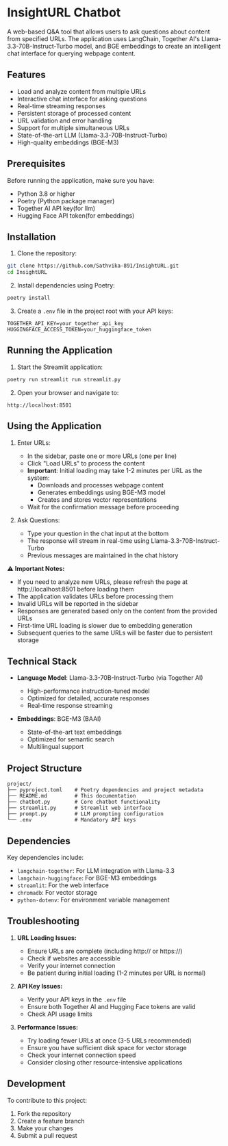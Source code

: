 # InsightURL Chatbot

A web-based Q&A tool that allows users to ask questions about content from specified URLs. The application uses LangChain, Together AI's Llama-3.3-70B-Instruct-Turbo model, and BGE embeddings to create an intelligent chat interface for querying webpage content.

## Features

- Load and analyze content from multiple URLs
- Interactive chat interface for asking questions
- Real-time streaming responses
- Persistent storage of processed content
- URL validation and error handling
- Support for multiple simultaneous URLs
- State-of-the-art LLM (Llama-3.3-70B-Instruct-Turbo)
- High-quality embeddings (BGE-M3)

## Prerequisites

Before running the application, make sure you have:

- Python 3.8 or higher
- Poetry (Python package manager)
- Together AI API key(for llm)
- Hugging Face API token(for embeddings)

## Installation

1. Clone the repository:
```bash
git clone https://github.com/Sathvika-891/InsightURL.git
cd InsightURL
```

2. Install dependencies using Poetry:
```bash
poetry install
```

3. Create a `.env` file in the project root with your API keys:
```env
TOGETHER_API_KEY=your_together_api_key
HUGGINGFACE_ACCESS_TOKEN=your_huggingface_token
```

## Running the Application

1. Start the Streamlit application:
```bash
poetry run streamlit run streamlit.py
```

2. Open your browser and navigate to:
```
http://localhost:8501
```

## Using the Application

1. Enter URLs:
   - In the sidebar, paste one or more URLs (one per line)
   - Click "Load URLs" to process the content
   - **Important**: Initial loading may take 1-2 minutes per URL as the system:
     - Downloads and processes webpage content
     - Generates embeddings using BGE-M3 model
     - Creates and stores vector representations
   - Wait for the confirmation message before proceeding

2. Ask Questions:
   - Type your question in the chat input at the bottom
   - The response will stream in real-time using Llama-3.3-70B-Instruct-Turbo
   - Previous messages are maintained in the chat history

⚠️ **Important Notes:**
- If you need to analyze new URLs, please refresh the page at http://localhost:8501 before loading them
- The application validates URLs before processing them
- Invalid URLs will be reported in the sidebar
- Responses are generated based only on the content from the provided URLs
- First-time URL loading is slower due to embedding generation
- Subsequent queries to the same URLs will be faster due to persistent storage

## Technical Stack

- **Language Model**: Llama-3.3-70B-Instruct-Turbo (via Together AI)
  - High-performance instruction-tuned model
  - Optimized for detailed, accurate responses
  - Real-time response streaming

- **Embeddings**: BGE-M3 (BAAI)
  - State-of-the-art text embeddings
  - Optimized for semantic search
  - Multilingual support

## Project Structure

```
project/
├── pyproject.toml    # Poetry dependencies and project metadata
├── README.md         # This documentation
├── chatbot.py        # Core chatbot functionality
├── streamlit.py      # Streamlit web interface
├── prompt.py         # LLM prompting configuration
└── .env              # Mandatory API keys
```

## Dependencies

Key dependencies include:
- `langchain-together`: For LLM integration with Llama-3.3
- `langchain-huggingface`: For BGE-M3 embeddings
- `streamlit`: For the web interface
- `chromadb`: For vector storage
- `python-dotenv`: For environment variable management

## Troubleshooting

1. **URL Loading Issues:**
   - Ensure URLs are complete (including http:// or https://)
   - Check if websites are accessible
   - Verify your internet connection
   - Be patient during initial loading (1-2 minutes per URL is normal)

2. **API Key Issues:**
   - Verify your API keys in the `.env` file
   - Ensure both Together AI and Hugging Face tokens are valid
   - Check API usage limits

3. **Performance Issues:**
   - Try loading fewer URLs at once (3-5 URLs recommended)
   - Ensure you have sufficient disk space for vector storage
   - Check your internet connection speed
   - Consider closing other resource-intensive applications

## Development

To contribute to this project:

1. Fork the repository
2. Create a feature branch
3. Make your changes
4. Submit a pull request
